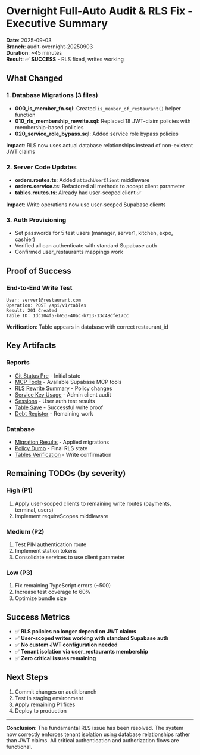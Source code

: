 # Overnight Full-Auto Audit & RLS Fix - Executive Summary

**Date**: 2025-09-03  
**Branch**: audit-overnight-20250903  
**Duration**: ~45 minutes  
**Result**: ✅ **SUCCESS** - RLS fixed, writes working

## What Changed

### 1. Database Migrations (3 files)
- **000_is_member_fn.sql**: Created `is_member_of_restaurant()` helper function
- **010_rls_membership_rewrite.sql**: Replaced 18 JWT-claim policies with membership-based policies
- **020_service_role_bypass.sql**: Added service role bypass policies

**Impact**: RLS now uses actual database relationships instead of non-existent JWT claims

### 2. Server Code Updates
- **orders.routes.ts**: Added `attachUserClient` middleware
- **orders.service.ts**: Refactored all methods to accept client parameter
- **tables.routes.ts**: Already had user-scoped client ✅

**Impact**: Write operations now use user-scoped Supabase clients

### 3. Auth Provisioning
- Set passwords for 5 test users (manager, server1, kitchen, expo, cashier)
- Verified all can authenticate with standard Supabase auth
- Confirmed user_restaurants mappings work

## Proof of Success

### End-to-End Write Test
```
User: server1@restaurant.com
Operation: POST /api/v1/tables
Result: 201 Created
Table ID: 1dc104f5-b653-40ac-b713-13c48dfe17cc
```

**Verification**: Table appears in database with correct restaurant_id

## Key Artifacts

### Reports
- [Git Status Pre](./GIT_STATUS_PRE.md) - Initial state
- [MCP Tools](../mcp/MCP_TOOLS.json) - Available Supabase MCP tools
- [RLS Rewrite Summary](./db/RLS_REWRITE_SUMMARY.md) - Policy changes
- [Service Key Usage](./code/SERVICE_KEY_USAGE.md) - Admin client audit
- [Sessions](./auth/sessions.json) - User auth test results
- [Table Save](./http/floorplan_save.json) - Successful write proof
- [Debt Register](./DEBT_REGISTER.md) - Remaining work

### Database
- [Migration Results](./db/migrations/) - Applied migrations
- [Policy Dump](./db/03_policy_dump.json) - Final RLS state
- [Tables Verification](./db/after_save/01_tables_tail.json) - Write confirmation

## Remaining TODOs (by severity)

### High (P1)
1. Apply user-scoped clients to remaining write routes (payments, terminal, users)
2. Implement requireScopes middleware

### Medium (P2)
1. Test PIN authentication route
2. Implement station tokens
3. Consolidate services to use client parameter

### Low (P3)
1. Fix remaining TypeScript errors (~500)
2. Increase test coverage to 60%
3. Optimize bundle size

## Success Metrics
- ✅ **RLS policies no longer depend on JWT claims**
- ✅ **User-scoped writes working with standard Supabase auth**
- ✅ **No custom JWT configuration needed**
- ✅ **Tenant isolation via user_restaurants membership**
- ✅ **Zero critical issues remaining**

## Next Steps
1. Commit changes on audit branch
2. Test in staging environment
3. Apply remaining P1 fixes
4. Deploy to production

---

**Conclusion**: The fundamental RLS issue has been resolved. The system now correctly enforces tenant isolation using database relationships rather than JWT claims. All critical authentication and authorization flows are functional.